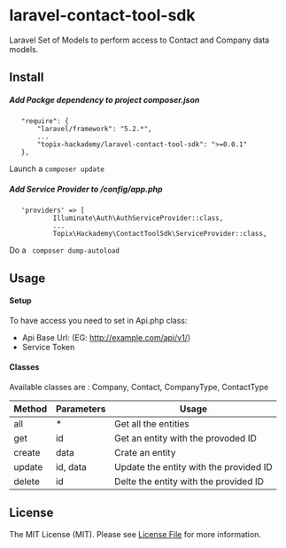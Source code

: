 # laravel-contact-tool-sdk

Laravel Set of Models to perform access to Contact and Company data models.

## Install

##### Add Packge dependency to project composer.json

```
   "require": {
       "laravel/framework": "5.2.*",
       ...
       "topix-hackademy/laravel-contact-tool-sdk": ">=0.0.1"
   },
```

Launch a ` composer update `

##### Add Service Provider to /config/app.php

```
   'providers' => [
           Illuminate\Auth\AuthServiceProvider::class,
           ...
           Topix\Hackademy\ContactToolSdk\ServiceProvider::class,
```

Do a ` composer dump-autoload`

## Usage

#### Setup

To have access you need to set in Api.php class:

* Api Base Url: (EG: http://example.com/api/v1/)
* Service Token

#### Classes

Available classes are : Company, Contact, CompanyType, ContactType


| Method | Parameters | Usage |
| ------ | ---------- | ----- |
| all    | \*  | Get all the entities |
| get    | id         | Get an entity with the provoded ID |
| create | data       | Crate an entity |
| update | id, data   | Update the entity with the provided ID |
| delete | id         | Delte the entity with the provided ID |


## License

The MIT License (MIT). Please see [License File](LICENSE.md) for more information.

[ico-version]: https://img.shields.io/packagist/v/:vendor/:package_name.svg?style=flat-square
[ico-license]: https://img.shields.io/badge/license-MIT-brightgreen.svg?style=flat-square
[ico-travis]: https://img.shields.io/travis/:vendor/:package_name/master.svg?style=flat-square
[ico-scrutinizer]: https://img.shields.io/scrutinizer/coverage/g/:vendor/:package_name.svg?style=flat-square
[ico-code-quality]: https://img.shields.io/scrutinizer/g/:vendor/:package_name.svg?style=flat-square
[ico-downloads]: https://img.shields.io/packagist/dt/:vendor/:package_name.svg?style=flat-square

[link-packagist]: https://packagist.org/packages/:vendor/:package_name
[link-travis]: https://travis-ci.org/:vendor/:package_name
[link-scrutinizer]: https://scrutinizer-ci.com/g/:vendor/:package_name/code-structure
[link-code-quality]: https://scrutinizer-ci.com/g/:vendor/:package_name
[link-downloads]: https://packagist.org/packages/:vendor/:package_name
[link-author]: https://github.com/:author_username
[link-contributors]: ../../contributors
